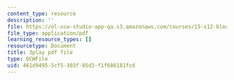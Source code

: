 ```yaml
---
content_type: resource
description: ''
file: https://ol-ocw-studio-app-qa.s3.amazonaws.com/courses/15-s12-blockchain-and-money-fall-2018/461d94955cf5303f85d3f1f686181fcd_vPJ8oQ99r9c.pdf
file_type: application/pdf
learning_resource_types: []
resourcetype: Document
title: 3play pdf file
type: OCWFile
uid: 461d9495-5cf5-303f-85d3-f1f686181fcd
---
```

